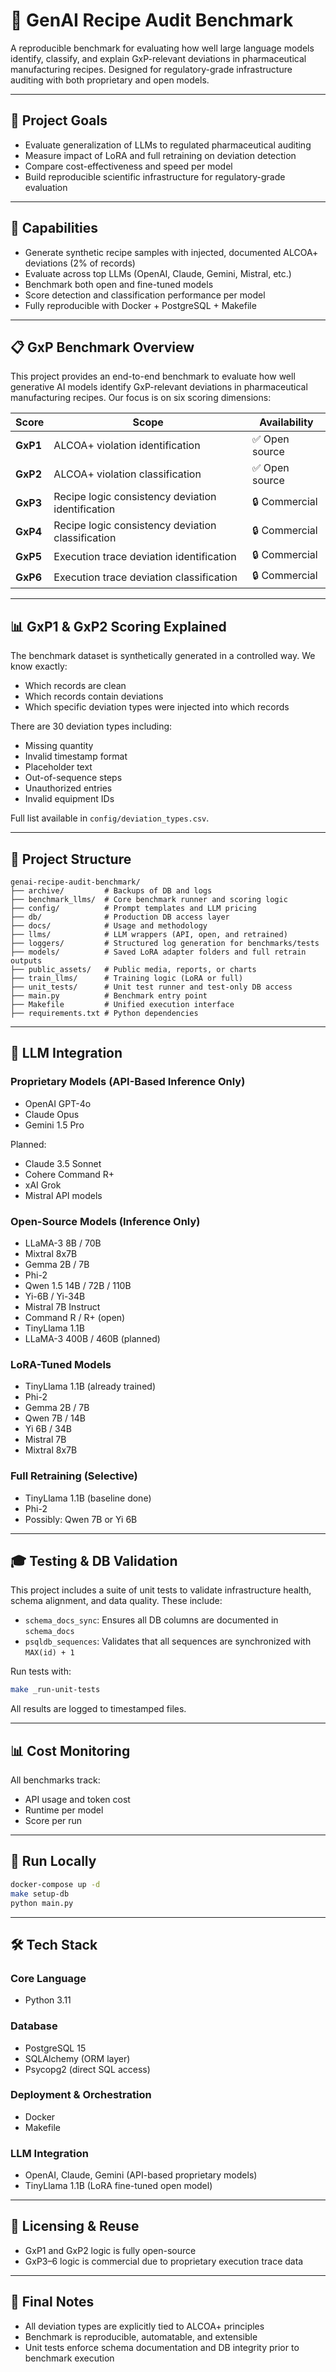 # 🧪 GenAI Recipe Audit Benchmark

A reproducible benchmark for evaluating how well large language models identify, classify, and explain GxP-relevant deviations in pharmaceutical manufacturing recipes. Designed for regulatory-grade infrastructure auditing with both proprietary and open models.

---

## 🎯 Project Goals

- Evaluate generalization of LLMs to regulated pharmaceutical auditing
- Measure impact of LoRA and full retraining on deviation detection
- Compare cost-effectiveness and speed per model
- Build reproducible scientific infrastructure for regulatory-grade evaluation

---

## 🔧 Capabilities

- Generate synthetic recipe samples with injected, documented ALCOA+ deviations (2% of records)
- Evaluate across top LLMs (OpenAI, Claude, Gemini, Mistral, etc.)
- Benchmark both open and fine-tuned models
- Score detection and classification performance per model
- Fully reproducible with Docker + PostgreSQL + Makefile

---

## 📋 GxP Benchmark Overview

This project provides an end-to-end benchmark to evaluate how well generative AI models identify GxP-relevant deviations in pharmaceutical manufacturing recipes. Our focus is on six scoring dimensions:

| Score     | Scope                                                | Availability  |
|-----------|------------------------------------------------------|---------------|
| **GxP1**  | ALCOA+ violation identification                      | ✅ Open source |
| **GxP2**  | ALCOA+ violation classification                      | ✅ Open source |
| **GxP3**  | Recipe logic consistency deviation identification    | 🔒 Commercial  |
| **GxP4**  | Recipe logic consistency deviation classification    | 🔒 Commercial  |
| **GxP5**  | Execution trace deviation identification             | 🔒 Commercial  |
| **GxP6**  | Execution trace deviation classification             | 🔒 Commercial  |

---

## 📊 GxP1 & GxP2 Scoring Explained

The benchmark dataset is synthetically generated in a controlled way. We know exactly:

- Which records are clean
- Which records contain deviations
- Which specific deviation types were injected into which records

There are 30 deviation types including:

- Missing quantity  
- Invalid timestamp format  
- Placeholder text  
- Out-of-sequence steps  
- Unauthorized entries  
- Invalid equipment IDs

Full list available in `config/deviation_types.csv`.

---

## 📂 Project Structure

```
genai-recipe-audit-benchmark/
├── archive/         # Backups of DB and logs
├── benchmark_llms/  # Core benchmark runner and scoring logic
├── config/          # Prompt templates and LLM pricing
├── db/              # Production DB access layer
├── docs/            # Usage and methodology
├── llms/            # LLM wrappers (API, open, and retrained)
├── loggers/         # Structured log generation for benchmarks/tests
├── models/          # Saved LoRA adapter folders and full retrain outputs
├── public_assets/   # Public media, reports, or charts
├── train_llms/      # Training logic (LoRA or full)
├── unit_tests/      # Unit test runner and test-only DB access
├── main.py          # Benchmark entry point
├── Makefile         # Unified execution interface
├── requirements.txt # Python dependencies
```

---

## 🧠 LLM Integration

### Proprietary Models (API-Based Inference Only)

- OpenAI GPT-4o
- Claude Opus
- Gemini 1.5 Pro

Planned:
- Claude 3.5 Sonnet
- Cohere Command R+
- xAI Grok
- Mistral API models

### Open-Source Models (Inference Only)

- LLaMA-3 8B / 70B
- Mixtral 8x7B
- Gemma 2B / 7B
- Phi-2
- Qwen 1.5 14B / 72B / 110B
- Yi-6B / Yi-34B
- Mistral 7B Instruct
- Command R / R+ (open)
- TinyLlama 1.1B
- LLaMA-3 400B / 460B (planned)

### LoRA-Tuned Models

- TinyLlama 1.1B (already trained)
- Phi-2
- Gemma 2B / 7B
- Qwen 7B / 14B
- Yi 6B / 34B
- Mistral 7B
- Mixtral 8x7B

### Full Retraining (Selective)

- TinyLlama 1.1B (baseline done)
- Phi-2
- Possibly: Qwen 7B or Yi 6B

---

## 🎓 Testing & DB Validation

This project includes a suite of unit tests to validate infrastructure health, schema alignment, and data quality. These include:

- `schema_docs_sync`: Ensures all DB columns are documented in `schema_docs`
- `psqldb_sequences`: Validates that all sequences are synchronized with `MAX(id) + 1`

Run tests with:

```bash
make _run-unit-tests
```

All results are logged to timestamped files.

---

## 📊 Cost Monitoring

All benchmarks track:

- API usage and token cost
- Runtime per model
- Score per run

---

## 🚀 Run Locally

```bash
docker-compose up -d
make setup-db
python main.py
```

---

## 🛠 Tech Stack

### Core Language
- Python 3.11

### Database
- PostgreSQL 15
- SQLAlchemy (ORM layer)
- Psycopg2 (direct SQL access)

### Deployment & Orchestration
- Docker
- Makefile

### LLM Integration
- OpenAI, Claude, Gemini (API-based proprietary models)
- TinyLlama 1.1B (LoRA fine-tuned open model)

---

## 📑 Licensing & Reuse

- GxP1 and GxP2 logic is fully open-source
- GxP3–6 logic is commercial due to proprietary execution trace data

---

## 🏁 Final Notes

- All deviation types are explicitly tied to ALCOA+ principles
- Benchmark is reproducible, automatable, and extensible
- Unit tests enforce schema documentation and DB integrity prior to benchmark execution